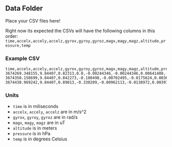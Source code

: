 ## Data Folder

Place your CSV files here!

Right now its expected the CSVs will have the following columns in this order:
`time,accelx,accely,accelz,gyrox,gyroy,gyroz,magx,magy,magz,altitude,pressure,temp`

### Example CSV
```
time,accelx,accely,accelz,gyrox,gyroy,gyroz,magx,magy,magz,altitude,pressure,temp
3674269.348155,9.84407,0.82313,0.0,-0.00244346,-0.00244346,0.00641408,-55.5539,-15.1564,17.2464,2.32248,1021.35,30.2456
3674350.158699,9.84407,0.842273,-0.100498,-0.00702495,-0.0175624,0.00366519,-55.6416,-15.1272,17.0418,2.66052,1021.37,30.2545
3674430.969242,9.84407,0.89013,-0.330209,-0.00962113,-0.0138972,0.00397062,-55.8755,-15.2002,17.9772,2.82953,1021.38,30.2545
```

### Units
- `time` is in miliseconds
- `accelx`, `accely`, `accelz` are in m/s^2
- `gyrox`, `gyroy`, `gyroz` are in rad/s
- `magx`, `magy`, `magz` are in uT
- `altitude` is in meters
- `pressure` is in hPa
- `temp` is in degrees Celsius